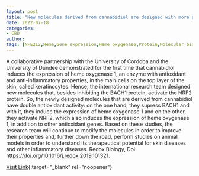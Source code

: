 ```yaml
---
layout: post
title: "New molecules derived from cannabidiol are designed with more potent antioxidants"
date: 2022-07-18
categories:
- CBD
author: 
tags: [NFE2L2,Heme,Gene expression,Heme oxygenase,Protein,Molecular biology,Biomolecules,Chemistry,Life sciences,Cell biology,Biology,Biotechnology,Biochemistry]
---
```



A collaborative partnership with the University of Cordoba and the University of Dundee demonstrated for the first time that cannabidiol induces the expression of heme oxygenase 1, an enzyme with antioxidant and anti-inflammatory properties, in the main cells on the top layer of the skin, called keratinocytes. Hence, the international research team designed new molecules that, besides inhibiting the BACH1 protein, activate the NRF2 protein. So, the newly designed molecules that are derived from cannabidiol have double antioxidant activity: on the one hand, they supress BACH1 and with it, they induce the expression of heme oxygenase 1 and on the other, they activate NRF2, which also induces the expression of heme oxygenase 1, in addition to other antioxidant genes. Based on these studies, the research team will continue to modify the molecules in order to improve their properties and, further down the road, perform studies on animal models in order to understand its therapeutical potential for skin diseases and other inflammatory diseases. Redox Biology,  Doi: https://doi.org/10.1016/j.redox.2019.101321.

[Visit Link](https://www.eurekalert.org/news-releases/726264){:target="_blank" rel="noopener"}


